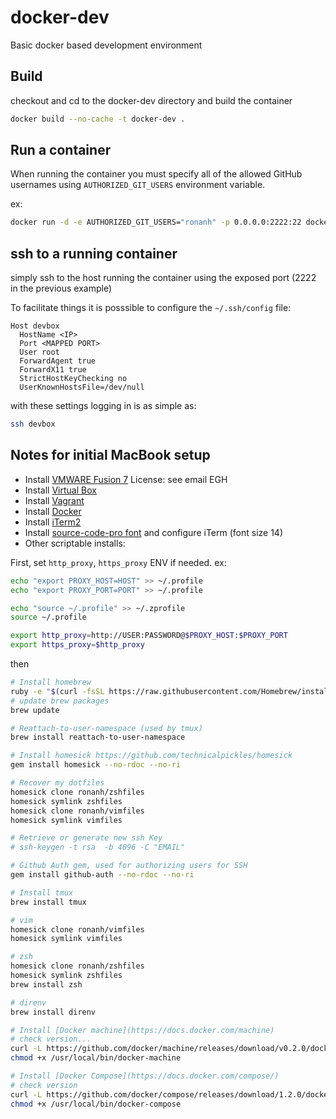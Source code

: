 # docker-dev

Basic docker based development environment

## Build

checkout and cd to the docker-dev directory and build the container

```bash
docker build --no-cache -t docker-dev .
```

## Run a container

When running the container you must specify all of the allowed GitHub usernames using `AUTHORIZED_GIT_USERS` environment variable. 

ex:
```bash
docker run -d -e AUTHORIZED_GIT_USERS="ronanh" -p 0.0.0.0:2222:22 docker-dev
```


## ssh to a running container

simply ssh to the host running the container using the exposed port (2222 in the previous example)

To facilitate things it is posssible to configure the `~/.ssh/config` file:

```
Host devbox
  HostName <IP>
  Port <MAPPED PORT>
  User root
  ForwardAgent true
  ForwardX11 true
  StrictHostKeyChecking no
  UserKnownHostsFile=/dev/null
```

with these settings logging in is as simple as:

```bash
ssh devbox
```

## Notes for initial MacBook setup


* Install [VMWARE Fusion 7](http://www.vmware.com/fr/products/fusion) License: see email EGH
* Install [Virtual Box](https://www.virtualbox.org/)
* Install [Vagrant](https://www.vagrantup.com/)
* Install [Docker](http://boot2docker.io/)
* Install [iTerm2](https://www.iterm2.com/)
* Install [source-code-pro font](https://github.com/adobe-fonts/source-code-pro) and configure iTerm (font size 14)
* Other scriptable installs:


First, set `http_proxy`, `https_proxy` ENV if needed. ex:

```bash
echo "export PROXY_HOST=HOST" >> ~/.profile
echo "export PROXY_PORT=PORT" >> ~/.profile

echo "source ~/.profile" >> ~/.zprofile
source ~/.profile

export http_proxy=http://USER:PASSWORD@$PROXY_HOST:$PROXY_PORT
export https_proxy=$http_proxy
```

then

```bash
# Install homebrew
ruby -e "$(curl -fsSL https://raw.githubusercontent.com/Homebrew/install/master/install)"
# update brew packages
brew update

# Reattach-to-user-namespace (used by tmux)
brew install reattach-to-user-namespace

# Install homesick https://github.com/technicalpickles/homesick
gem install homesick --no-rdoc --no-ri

# Recover my dotfiles
homesick clone ronanh/zshfiles
homesick symlink zshfiles
homesick clone ronanh/vimfiles
homesick symlink vimfiles

# Retrieve or generate new ssh Key 
# ssh-keygen -t rsa  -b 4096 -C "EMAIL"

# Github Auth gem, used for authorizing users for SSH
gem install github-auth --no-rdoc --no-ri

# Install tmux
brew install tmux

# vim
homesick clone ronanh/vimfiles
homesick symlink vimfiles

# zsh
homesick clone ronanh/zshfiles
homesick symlink zshfiles
brew install zsh

# direnv
brew install direnv

# Install [Docker machine](https://docs.docker.com/machine) 
# check version...
curl -L https://github.com/docker/machine/releases/download/v0.2.0/docker-machine_darwin-amd64 > /usr/local/bin/docker-machine
chmod +x /usr/local/bin/docker-machine

# Install [Docker Compose](https://docs.docker.com/compose/)
# check version
curl -L https://github.com/docker/compose/releases/download/1.2.0/docker-compose-`uname -s`-`uname -m` > /usr/local/bin/docker-compose
chmod +x /usr/local/bin/docker-compose
```


